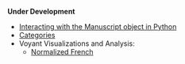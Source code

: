 **Under Development**
- [Interacting with the Manuscript object in Python](manuscript-object-tutorial.md)
- [Categories](categories.md)
- Voyant Visualizations and Analysis:
   - [Normalized French](hhttp://voyant-test.makingandknowing.org:8888/?corpus=6b5b78554b426ede98671e5fdcad294d)
